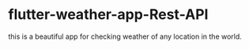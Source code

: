 # flutter-weather-app-Rest-API
this is a beautiful app for checking weather of any location in the world.


